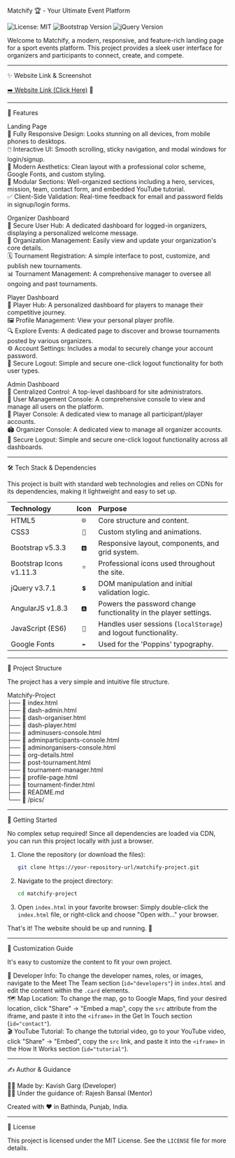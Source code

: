 Matchify 🏆 - Your Ultimate Event Platform

![License: MIT](https://img.shields.io/badge/License-MIT-blue.svg) ![Bootstrap Version](https://img.shields.io/badge/Bootstrap-v5.3.3-7952B3?logo=bootstrap) ![jQuery Version](https://img.shields.io/badge/jQuery-v3.7.1-0769AD?logo=jquery)

Welcome to Matchify, a modern, responsive, and feature-rich landing page for a sport events platform. This project provides a sleek user interface for organizers and participants to connect, create, and compete.

---

✨ Website Link & Screenshot

[➡️ Website Link (Click Here)](https://matchify2.onrender.com/) 🚀
<br>

---


🌟 Features

Landing Page <br>
📱 Fully Responsive Design: Looks stunning on all devices, from mobile phones to desktops.<br>
🖱️ Interactive UI: Smooth scrolling, sticky navigation, and modal windows for login/signup.<br>
🎨 Modern Aesthetics: Clean layout with a professional color scheme, Google Fonts, and custom styling.<br>
🧩 Modular Sections: Well-organized sections including a hero, services, mission, team, contact form, and embedded YouTube tutorial.<br>
✅ Client-Side Validation: Real-time feedback for email and password fields in signup/login forms.<br>

Organizer Dashboard<br>
🔐 Secure User Hub: A dedicated dashboard for logged-in organizers, displaying a personalized welcome message.<br>
🏢 Organization Management: Easily view and update your organization's core details.<br>
🗓️ Tournament Registration: A simple interface to post, customize, and publish new tournaments.<br>
📊 Tournament Management: A comprehensive manager to oversee all ongoing and past tournaments.<br>

Player Dashboard<br>
👤 Player Hub: A personalized dashboard for players to manage their competitive journey.<br>
🖼️ Profile Management: View your personal player profile.<br>
🔍 Explore Events: A dedicated page to discover and browse tournaments posted by various organizers.<br>
⚙️ Account Settings: Includes a modal to securely change your account password.<br>
🔑 Secure Logout: Simple and secure one-click logout functionality for both user types.<br>

Admin Dashboard<br>
👑 Centralized Control: A top-level dashboard for site administrators.<br>
👥 User Management Console: A comprehensive console to view and manage all users on the platform.<br>
🤸 Player Console: A dedicated view to manage all participant/player accounts.<br>
🏟️ Organizer Console: A dedicated view to manage all organizer accounts.<br>
🔑 Secure Logout: Simple and secure one-click logout functionality across all dashboards.<br>

---

🛠️ Tech Stack & Dependencies

This project is built with standard web technologies and relies on CDNs for its dependencies, making it lightweight and easy to set up.

| Technology | Icon | Purpose |
| :--- | :---: | :--- |
| HTML5 | `🌐` | Core structure and content. |
| CSS3 | `🎨` | Custom styling and animations. |
| Bootstrap v5.3.3 | `🅱️` | Responsive layout, components, and grid system. |
| Bootstrap Icons v1.11.3| `⭐` | Professional icons used throughout the site. |
| jQuery v3.7.1| `💲` | DOM manipulation and initial validation logic. |
| AngularJS v1.8.3| `🅰️` | Powers the password change functionality in the player settings. |
| JavaScript (ES6)| `📜` | Handles user sessions (`localStorage`) and logout functionality. |
| Google Fonts| `✒️` | Used for the 'Poppins' typography. |

---

📂 Project Structure

The project has a very simple and intuitive file structure.

Matchify-Project <br>
├── 📄 index.html<br>
├── 📄 dash-admin.html<br>
├── 📄 dash-organiser.html<br>
├── 📄 dash-player.html<br>
├── 📄 adminusers-console.html<br>
├── 📄 adminparticipants-console.html<br>
├── 📄 adminorganisers-console.html<br>
├── 📄 org-details.html<br>
├── 📄 post-tournament.html<br>
├── 📄 tournament-manager.html<br>
├── 📄 profile-page.html<br>
├── 📄 tournament-finder.html<br>
├── 📄 README.md<br>
└── 📁 /pics/<br>

---

🚀 Getting Started

No complex setup required! Since all dependencies are loaded via CDN, you can run this project locally with just a browser.

1.  Clone the repository (or download the files):
    ```sh
    git clone https://your-repository-url/matchify-project.git
    ```

2.  Navigate to the project directory:
    ```sh
    cd matchify-project
    ```

3.  Open `index.html` in your favorite browser:
    Simply double-click the `index.html` file, or right-click and choose "Open with..." your browser.

That's it! The website should be up and running. 🎉

---

🔧 Customization Guide

It's easy to customize the content to fit your own project. <br>

👤 Developer Info: To change the developer names, roles, or images, navigate to the Meet The Team section (`id="developers"`) in `index.html` and edit the content within the `.card` elements. <br>
🗺️ Map Location: To change the map, go to Google Maps, find your desired location, click "Share" -> "Embed a map", copy the `src` attribute from the iframe, and paste it into the `<iframe>` in the Get In Touch section (`id="contact"`). <br>
🎬 YouTube Tutorial: To change the tutorial video, go to your YouTube video, click "Share" -> "Embed", copy the `src` link, and paste it into the `<iframe>` in the How It Works section (`id="tutorial"`). <br>

---

✍️ Author & Guidance

🧑‍💻 Made by: Kavish Garg (Developer)  <br>
🧑‍🏫 Under the guidance of: Rajesh Bansal (Mentor) <br>

Created with ❤️ in Bathinda, Punjab, India.

---

📜 License

This project is licensed under the MIT License. See the `LICENSE` file for more details.
